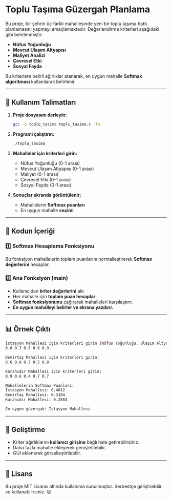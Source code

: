 # Toplu Taşıma Güzergah Planlama

Bu proje, bir şehrin üç farklı mahallesinde yeni bir toplu taşıma hattı planlamasını yapmayı amaçlamaktadır. Değerlendirme kriterleri aşağıdaki gibi belirlenmiştir:

- **Nüfus Yoğunluğu**
- **Mevcut Ulaşım Altyapısı**
- **Maliyet Analizi**
- **Çevresel Etki**
- **Sosyal Fayda**

Bu kriterlere belirli ağırlıklar atanarak, en uygun mahalle **Softmax algoritması** kullanılarak belirlenir.

---

## 🚀 Kullanım Talimatları

1. **Proje dosyasını derleyin:**
   ```sh
   gcc -o toplu_tasima toplu_tasima.c -lm
   ```
2. **Programı çalıştırın:**
   ```sh
   ./toplu_tasima
   ```
3. **Mahalleler için kriterleri girin:**
   - Nüfus Yoğunluğu (0-1 arası)
   - Mevcut Ulaşım Altyapısı (0-1 arası)
   - Maliyet (0-1 arası)
   - Çevresel Etki (0-1 arası)
   - Sosyal Fayda (0-1 arası)

4. **Sonuçlar ekranda görüntülenir:**
   - Mahallelerin **Softmax puanları**
   - En uygun mahalle **seçimi**

---

## 📌 Kodun İçeriği

### **1️⃣ Softmax Hesaplama Fonksiyonu**
Bu fonksiyon mahallelerin toplam puanlarını normalleştirerek **Softmax değerlerini** hesaplar.

### **2️⃣ Ana Fonksiyon (main)**
- Kullanıcıdan **kriter değerlerini** alır.
- Her mahalle için **toplam puan hesaplar**.
- **Softmax fonksiyonunu** çağırarak mahalleleri karşılaştırır.
- **En uygun mahalleyi belirler ve ekrana yazdırır.**

---

## 📊 Örnek Çıktı

```sh
İstasyon Mahallesi için kriterleri girin (Nüfus Yoğunluğu, Ulaşım Altyapısı, Maliyet, Çevresel Etki, Sosyal Fayda):
0.8 0.7 0.5 0.6 0.9

Demirtaş Mahallesi için kriterleri girin:
0.6 0.8 0.7 0.5 0.8

Karahıdır Mahallesi için kriterleri girin:
0.9 0.6 0.4 0.7 0.7

Mahallelerin Softmax Puanları:
İstasyon Mahallesi: 0.4012
Demirtaş Mahallesi: 0.3104
Karahıdır Mahallesi: 0.2884

En uygun güzergah: İstasyon Mahallesi
```

---

## 🔧 Geliştirme
- Kriter ağırlıklarını **kullanıcı girişine** bağlı hale getirebilirsiniz.
- Daha fazla mahalle ekleyerek genişletilebilir.
- GUI eklenerek görselleştirilebilir.

---

## 📜 Lisans
Bu proje MIT Lisansı altında kullanıma sunulmuştur.
Serbestçe geliştirebilir ve kullanabilirsiniz. 😊

